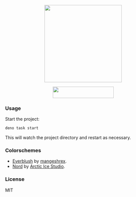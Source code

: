 <p align="center">
  <a href="https://irvanma.me">
    <img width="250" height="auto" src="https://irvanma.me/readme-logo-new.svg" />
  </a>
</p>

<p align="center">
  <a href="https://fresh.deno.dev">
    <img width="197" height="37" src="https://fresh.deno.dev/fresh-badge-dark.svg" />
  </a>
</p>

### Usage

Start the project:

```sh
deno task start
```

This will watch the project directory and restart as necessary.

### Colorschemes

- [Everblush](https://github.com/Everblush) by [mangeshrex](https://github.com/Mangeshrex).
- [Nord](https://www.nordtheme.com/) by [Arctic Ice Studio](https://github.com/arcticicestudio).

### License

MIT

